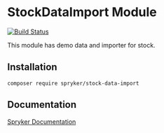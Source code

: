 # StockDataImport Module
[![Build Status](https://travis-ci.org/spryker/stock-data-import.svg)](https://travis-ci.org/spryker/stock-data-import)

This module has demo data and importer for stock.

## Installation

```
composer require spryker/stock-data-import
```

## Documentation

[Spryker Documentation](https://documentation.spryker.com/module_guide/overview.htm)
